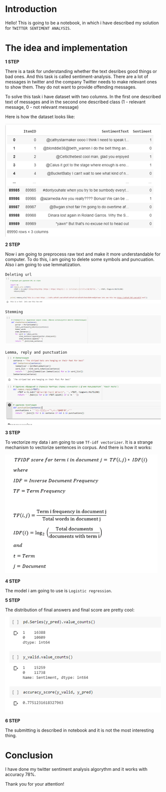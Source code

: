 # Introduction

Hello! This is going to be a notebook, in which i have described my solution for `TWITTER SENTIMENT ANALYSIS`.

# The idea and implementation

**1 STEP**

There is a task for understanding whether the text desribes good things or bad ones. And this task is called sentiment-analysis. There are a lot of messages in twitter and the company Twitter needs to make relevant ones to show them. They do not want to provide offending messages. 

To solve this task i have dataset with two columns. In the first one described text of messages and in the second one described class (1 - relevant message, 0 - not relevant message)

Here is how the dataset looks like:

![](./twitter/1.PNG)

****2 STEP****

Now i am going to preprocess raw text and make it more understandable for computer. To do this, i am going to delete some symbols and puncuation. Also i am going to use lemmatization.

`Deleting url`
![](./twitter/2.PNG)

`Stemming`
![](./twitter/3.PNG)

`Lemma, reply and punctuation`
![](./twitter/4.PNG)

**3 STEP**

To vectorize my data i am going to use `Tf-idf vectorizer`. It is a strange mechanism to vectorize sentences in corpus. And there is how it works:

![](./twitter/5.png)

**4 STEP** 

The model i am going to use is `Logistic regression`.

**5 STEP**

The distribution of final answers and final score are pretty cool:

![](./twitter/6.PNG)

**6 STEP**

The submitting is described in notebook and it is not the most interesting thing.

# Conclusion

I have done my twitter sentiment analysis algorythm and it works with accuracy 78%. 

Thank you for your attention!
